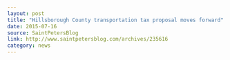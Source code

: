 ```yaml
---
layout: post
title: "Hillsborough County transportation tax proposal moves forward"
date: 2015-07-16
source: SaintPetersBlog
link: http://www.saintpetersblog.com/archives/235616
category: news
---
```


